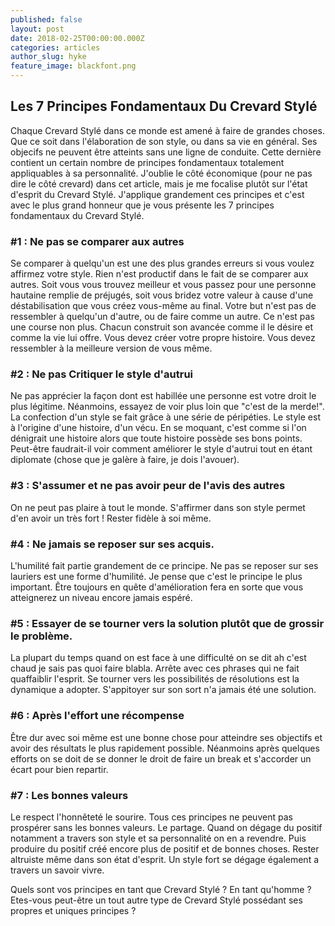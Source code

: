 ```yaml
---
published: false
layout: post
date: 2018-02-25T00:00:00.000Z
categories: articles
author_slug: hyke
feature_image: blackfont.png
---
```

## Les 7 Principes Fondamentaux Du Crevard Stylé

Chaque Crevard Stylé dans ce monde est amené à faire de grandes choses. Que ce soit dans l'élaboration de son style, ou dans sa vie en général. Ses objecifs ne peuvent être atteints sans une ligne de conduite. Cette dernière contient un certain nombre de principes fondamentaux totalement appliquables à sa personnalité. J'oublie le côté économique (pour ne pas dire le côté crevard) dans cet article, mais je me focalise plutôt sur l'état d'esprit du Crevard Stylé. 
J'applique grandement ces principes et c'est avec le plus grand honneur que je vous présente les 7 principes fondamentaux du Crevard Stylé.

### #1 : Ne pas se comparer aux autres
Se comparer à quelqu'un est une des plus grandes erreurs si vous voulez affirmez votre style. Rien n'est productif dans le fait de se comparer aux autres. Soit vous vous trouvez meilleur et vous passez pour une personne hautaine remplie de préjugés, soit vous bridez votre valeur à cause d'une déstabilisation que vous créez vous-même au final.  Votre but n'est pas de ressembler à quelqu'un d'autre, ou de faire comme un autre. Ce n'est pas une course non plus. Chacun construit son avancée comme il le désire et comme la vie lui offre. Vous devez créer votre propre histoire. Vous devez ressembler à la meilleure version de vous même. 

### #2 : Ne pas Critiquer le style d'autrui 
Ne pas apprécier la façon dont est habillée une personne est votre droit le plus légitime. Néanmoins, essayez de voir plus loin que "c'est de la merde!".  
La confection d'un style se fait grâce à une série de péripéties. Le style est à l'origine d'une histoire, d'un vécu. En se moquant, c'est comme si l'on dénigrait une histoire alors que toute histoire possède ses bons points. Peut-être faudrait-il voir comment améliorer le style d'autrui tout en étant diplomate (chose que je galère à faire, je dois l'avouer).

### #3 : S'assumer et ne pas avoir peur de l'avis des autres
On ne peut pas plaire à tout le monde. S'affirmer dans son style permet d'en avoir un très fort ! Rester fidèle à soi même.

### #4 : Ne jamais se reposer sur ses acquis.
L'humilité fait partie grandement de ce principe. Ne pas se reposer sur ses lauriers est une forme d'humilité. 
Je pense que c'est le principe le plus important. Être toujours en quête d'amélioration fera en sorte que vous atteignerez un niveau encore jamais espéré.

### #5 : Essayer de se tourner vers la solution plutôt que de grossir le problème. 
La plupart du temps quand on est face à une difficulté on se dit ah c'est chaud je sais pas quoi faire blabla. Arrête avec ces phrases qui ne fait quaffaiblir l'esprit. Se tourner vers les possibilités de résolutions est la dynamique a adopter. S'appitoyer sur son sort n'a jamais été une solution.

### #6 : Après l'effort une récompense
Être dur avec soi même est une bonne chose pour atteindre ses objectifs et avoir des résultats le plus rapidement possible. Néanmoins après quelques efforts on se doit de se donner le droit de faire un break et s'accorder un écart pour bien repartir.

### #7 : Les bonnes valeurs
Le respect l'honnêteté le sourire. Tous ces principes ne peuvent pas prospérer sans les bonnes valeurs.
Le partage. Quand on dégage du positif notamment a travers son style et sa personnalité on en a revendre. Puis produire du positif créé encore plus de positif et de bonnes choses. Rester altruiste même dans son état d'esprit. Un style fort se dégage également a travers un savoir vivre.

Quels sont vos principes en tant que Crevard Stylé ? En tant qu'homme ? Etes-vous peut-être un tout autre type de Crevard Stylé possédant ses propres et uniques principes ?
